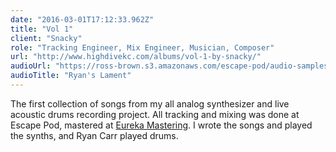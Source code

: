 ```yaml
---
date: "2016-03-01T17:12:33.962Z"
title: "Vol 1"
client: "Snacky"
role: "Tracking Engineer, Mix Engineer, Musician, Composer"
url: "http://www.highdivekc.com/albums/vol-1-by-snacky/"
audioUrl: "https://ross-brown.s3.amazonaws.com/escape-pod/audio-samples/06_Ryan%27s%20Lament.mp3"
audioTitle: "Ryan's Lament"
---
```


The first collection of songs from my all analog synthesizer and live acoustic drums recording project. All tracking and mixing was done at Escape Pod, mastered at [Eureka Mastering](http://eurekamastering.com). I wrote the songs and played the synths, and Ryan Carr played drums.
